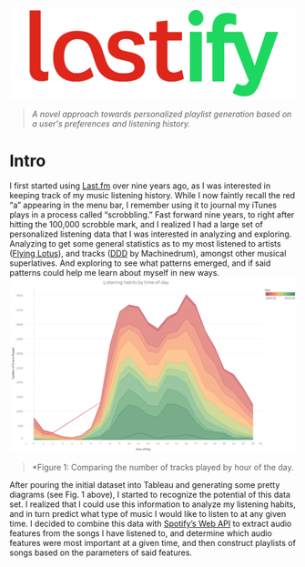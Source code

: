 ![Lastify](/images/lastify_logo.png)
>*A novel approach towards personalized playlist generation based on a user's preferences and listening history.*

# Intro
I first started using [Last.fm](https://last.fm) over nine years ago, as I was interested in keeping track of my music listening history. While I now faintly recall the red “a” appearing in the menu bar, I remember using it to journal my iTunes plays in a process called “scrobbling.”  Fast forward nine years, to right after hitting the 100,000 scrobble mark, and I realized I had a large set of personalized listening data that I was interested in analyzing and exploring. Analyzing to get some general statistics as to my most listened to artists ([Flying Lotus](https://www.youtube.com/watch?v=yK-VuOn1rgs)), and tracks ([DDD](https://www.youtube.com/watch?v=A2O-Ggo7yoo) by Machinedrum), amongst other musical superlatives. And exploring to see what patterns emerged, and if said patterns could help me learn about myself in new ways.
![Figure 1](/images/Figure1.png)
>*Figure 1: Comparing the number of tracks played by hour of the day.

After pouring the initial dataset into Tableau and generating some pretty diagrams (see Fig. 1 above), I started to recognize the potential of this data set. I realized that I could use this information to analyze my listening habits, and in turn predict what type of music I would like to listen to at any given time. I decided to combine this data with [Spotify’s Web API](https://developer.spotify.com/) to extract audio features from the songs I have listened to, and determine which audio features were most important at a given time, and then construct playlists of songs based on the parameters of said features.
